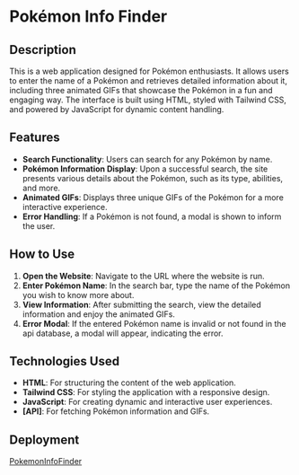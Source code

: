 # Pokémon Info Finder

## Description

This is a web application designed for Pokémon enthusiasts. It allows users to enter the name of a Pokémon and retrieves detailed information about it, including three animated GIFs that showcase the Pokémon in a fun and engaging way. The interface is built using HTML, styled with Tailwind CSS, and powered by JavaScript for dynamic content handling.

## Features

- **Search Functionality**: Users can search for any Pokémon by name.
- **Pokémon Information Display**: Upon a successful search, the site presents various details about the Pokémon, such as its type, abilities, and more.
- **Animated GIFs**: Displays three unique GIFs of the Pokémon for a more interactive experience.
- **Error Handling**: If a Pokémon is not found, a modal is shown to inform the user.

## How to Use

1. **Open the Website**: Navigate to the URL where the website is run.
2. **Enter Pokémon Name**: In the search bar, type the name of the Pokémon you wish to know more about.
3. **View Information**: After submitting the search, view the detailed information and enjoy the animated GIFs.
4. **Error Modal**: If the entered Pokémon name is invalid or not found in the api database, a modal will appear, indicating the error.

## Technologies Used

- **HTML**: For structuring the content of the web application.
- **Tailwind CSS**: For styling the application with a responsive design.
- **JavaScript**: For creating dynamic and interactive user experiences.
- **[API]**: For fetching Pokémon information and GIFs.

## Deployment 

[PokemonInfoFinder](https://mikenavarrete.github.io/Project1/ "Deployed Link")